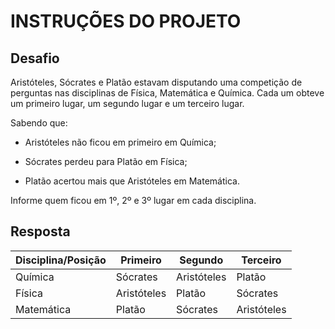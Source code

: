# INSTRUÇÕES DO PROJETO 

## Desafio

Aristóteles, Sócrates e Platão estavam disputando uma competição de perguntas nas disciplinas de Física, Matemática e Química. Cada um obteve um primeiro lugar, um segundo lugar e um terceiro lugar. 

Sabendo que:  

- Aristóteles não ficou em primeiro em Química;  

- Sócrates perdeu para Platão em Física;  

- Platão acertou mais que Aristóteles em Matemática. 

Informe quem ficou em 1º, 2º e 3º lugar em cada disciplina. 

## Resposta

| Disciplina/Posição | Primeiro    | Segundo     | Terceiro    |
| ------------------ | ----------- | ----------- | ----------- |
| Química            | Sócrates    | Aristóteles | Platão      |
| Física             | Aristóteles | Platão      | Sócrates    |
| Matemática         | Platão      | Sócrates    | Aristóteles |
